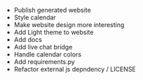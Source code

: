* Publish generated website
* Style calendar
* Make website design more interesting
* Add Light theme to website
* Add docs
* Add live chat bridge
* Handle calendar colors
* Add requirements.py
* Refactor external js depndency / LICENSE